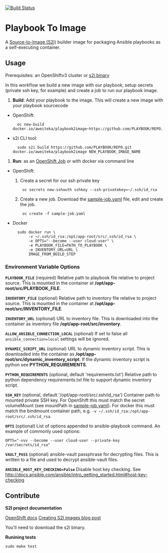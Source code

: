 [![Build Status](https://travis-ci.org/aweiteka/playbook2image.svg?branch=master)](https://travis-ci.org/aweiteka/playbook2image)

# Playbook To Image

A [Source-to-Image (S2I)](https://docs.openshift.org/latest/architecture/core_concepts/builds_and_image_streams.html#source-build) builder image for packaging Ansible playbooks as a self-executing container.

## Usage

Prerequisites: an OpenShiftv3 cluster or [s2i binary](https://github.com/openshift/source-to-image/releases)

In this workflow we build a new image with our playbook, setup secrets (private ssh key, for example) and create a job to run our playbook image.

1. **Build**: Add your playbook to the image. This will create a new image with your playbook sourcecode
  * OpenShift:

          oc new-build docker.io/aweiteka/playbook2image~https://github.com/PLAYBOOK/REPO.git
  * s2i CLI tool:

          sudo s2i build https://github.com/PLAYBOOK/REPO.git docker.io/aweiteka/playbook2image NEW_PLAYBOOK_IMAGE_NAME
1. **Run**: as an [OpenShift Job](https://docs.openshift.org/latest/dev_guide/jobs.html) or with docker via command line
  * OpenShift:
    1. Create a secret for our ssh private key

            oc secrets new-sshauth sshkey --ssh-privatekey=~/.ssh/id_rsa
    1. Create a new job. Download the [sample-job.yaml](https://raw.githubusercontent.com/aweiteka/playbook2image/master/sample-job.yaml) file, edit and create the job.

            oc create -f sample-job.yaml
  * Docker

          sudo docker run \
               -v ~/.ssh/id_rsa:/opt/app-root/src/.ssh/id_rsa \
               -e OPTS="--become --user cloud-user" \
               -e PLAYBOOK_FILE=PATH_TO_PLAYBOOK \
               -e INVENTORY_URL=URL \
               IMAGE_FROM_BUILD_STEP

### Environment Variable Options

**`PLAYBOOK_FILE`** (required)
Relative path to playbook file relative to project source. This is mounted in the container at **/opt/app-root/src/PLAYBOOK_FILE**.

**`INVENTORY_FILE`** (optional)
Relative path to inventory file relative to project source. This is mounted in the container at **/opt/app-root/src/INVENTORY_FILE**.

**`INVENTORY_URL`** (optional)
URL to inventory file. This is downloaded into the container as inventory file **/opt/app-root/src/inventory**.

**`ALLOW_ANSIBLE_CONNECTION_LOCAL`** (optional)
If set to false all `ansible_connection=local` settings will be ignored.

**`DYNAMIC_SCRIPT_URL`** (optional)
URL to dynamic inventory script. This is downloaded into the container as **/opt/app-root/src/dynamic_inventory_script**. If the dynamic inventory script is python see **PYTHON_REQUIREMENTS**.

**`PYTHON_REQUIREMENTS`** (optional, default 'requirements.txt')
Relative path to python dependency requirements.txt file to support dynamic inventory script.

**`SSH_KEY`** (optional, default '/opt/app-root/src/.ssh/id_rsa')
Container path to mounted private SSH key. For OpenShift this must match the secret volumeMount (see mountPath in [sample-job.yaml](sample-job.yaml)). For docker this must match the bindmount container path, e.g. `-v ~/.ssh/id_rsa:/opt/app-root/src/.ssh/id_rsa`.

**`OPTS`** (optional)
List of options appended to ansible-playbook command. An example of commonly used options:

```
OPTS="-vvv --become --user cloud-user --private-key /var/secrets/id_rsa"
```

**`VAULT_PASS`** (optional)
ansible-vault passphrase for decrypting files. This is written to a file and used to decrypt ansible-vault files.

**`ANSIBLE_HOST_KEY_CHECKING=False`**
Disable host key checking. See http://docs.ansible.com/ansible/intro_getting_started.html#host-key-checking

## Contribute

**S2I project documentation**

[OpenShift docs](https://docs.openshift.org/latest/creating_images/s2i.html)
[Creating S2I images blog post](https://blog.openshift.com/create-s2i-builder-image/)

You'll need to download the s2i binary.

**Runining tests**

```
sudo make test
```

